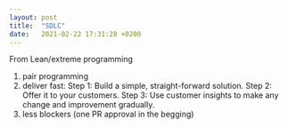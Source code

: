 ```yaml
---
layout: post
title:  "SDLC"
date:   2021-02-22 17:31:28 +0200
---
```


From Lean/extreme programming

1. pair programming
2. deliver fast:
Step 1: Build a simple, straight-forward solution.
Step 2: Offer it to your customers.
Step 3: Use customer insights to make any change and improvement gradually.
3. less blockers (one PR approval in the begging)




